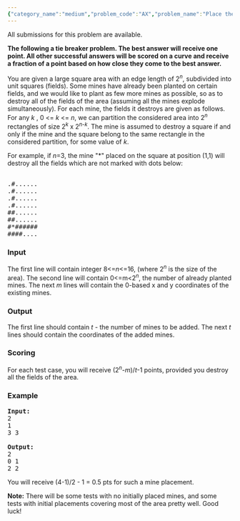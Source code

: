 ```yaml
---
{"category_name":"medium","problem_code":"AX","problem_name":"Place the mines!","languages_supported":{"0":"ADA","1":"ASM","2":"BASH","3":"BF","4":"C","5":"C99 strict","6":"CAML","7":"CLOJ","8":"CLPS","9":"CPP 4.3.2","10":"CPP 4.9.2","11":"CPP14","12":"CS2","13":"D","14":"FORT","15":"FS","16":"GO","17":"HASK","18":"ICK","19":"ICON","20":"JAVA","21":"JS","22":"LISP clisp","23":"LISP sbcl","24":"LUA","25":"NEM","26":"NICE","27":"NODEJS","28":"PAS fpc","29":"PAS gpc","30":"PERL","31":"PHP","32":"PIKE","33":"PRLG","34":"PYTH","35":"PYTH 3.4","36":"RUBY","37":"SCALA","38":"SCM guile","39":"SCM qobi","40":"ST","41":"TCL","42":"TEXT","43":"WSPC"},"max_timelimit":5,"source_sizelimit":50000,"problem_author":"admin","problem_tester":null,"date_added":"1-12-2008","tags":{"0":"admin"},"time":{"view_start_date":1367924921,"submit_start_date":1367924921,"visible_start_date":1367924777,"end_date":1735669800},"layout":"problem"}
---
```

<span class="solution-visible-txt">All submissions for this problem are available.</span><p><strong>The following a tie breaker problem.  The best answer will receive one point.  All other successful answers will be scored on a curve and receive a fraction of a point based on how close they come to the best answer.</strong></p>

<p>You are given a large square area with an edge length of 2<sup><var>n</var></sup>, subdivided into unit squares (fields). Some mines have already been planted on certain fields, and we would like to plant as few more mines as possible, so as to destroy all of the fields of the area (assuming all the mines explode simultaneously). For each mine, the fields it destroys are given as follows. For any <var> k </var>,  0 <= <var> k </var> <= <var>n</var>, we can partition the considered area into 2<sup><var>n</var></sup> rectangles of size 2<sup><var>k</var></sup> x 2<sup><var>n-k</var></sup>. The mine is assumed to destroy a square if and only if the mine and the square belong to the same rectangle in the considered partition, for some value of <var>k</var>.
<p>For example, if <var>n</var>=3, the mine "*" placed on the square at position (1,1) will destroy all the fields which are not marked with dots below:

<pre><tt>
.#......
.#......
.#......
.#......
##......
##......
#*######
####....
</tt></pre>

<h3>Input</h3>
<p>The first line will contain integer 8<=<var>n</var><=16, (where 2<sup><var>n</var></sup> is the size of the area). The second line will contain 0<=m<2<sup><var>n</var></sup>, the number of already planted mines.
The next <var>m</var> lines will contain the 0-based x and y coordinates of the existing mines.

<h3>Output</h3>
<p>The first line should contain <var>t</var> - the number of mines to be added.
The next <var>t</var> lines should contain the coordinates of the added mines.

<h3>Scoring</h3>
For each test case, you will receive (2<sup><var>n</var></sup>-<var>m</var>)/<var>t</var>-1 points, provided you destroy all the fields of the area.

<h3>Example</h3>

<pre>
<b>Input:</b>
2
1
3 3

<b>Output:</b>
2
0 1
2 2
</pre>
<p>
You will receive (4-1)/2 - 1 = 0.5 pts for such a mine placement.  

<p><b>Note:</b>
There will be some tests with no initially placed mines, and some tests with initial placements covering most of the area pretty well. Good luck!